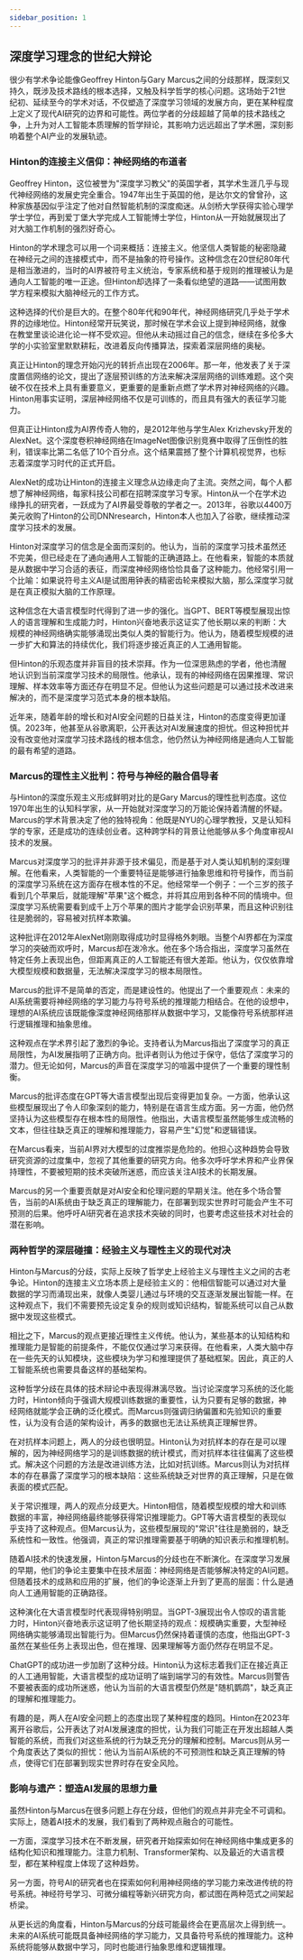 ```yaml
---
sidebar_position: 1
---
```


## 深度学习理念的世纪大辩论

很少有学术争论能像Geoffrey Hinton与Gary Marcus之间的分歧那样，既深刻又持久，既涉及技术路线的根本选择，又触及科学哲学的核心问题。这场始于21世纪初、延续至今的学术对话，不仅塑造了深度学习领域的发展方向，更在某种程度上定义了现代AI研究的边界和可能性。两位学者的分歧超越了简单的技术路线之争，上升为对人工智能本质理解的哲学辩论，其影响力远远超出了学术圈，深刻影响着整个AI产业的发展轨迹。

### Hinton的连接主义信仰：神经网络的布道者

Geoffrey Hinton，这位被誉为"深度学习教父"的英国学者，其学术生涯几乎与现代神经网络的发展史完全重合。1947年出生于英国的他，是达尔文的曾曾孙，这种家族基因似乎注定了他对自然智能机制的深度痴迷。从剑桥大学获得实验心理学学士学位，再到爱丁堡大学完成人工智能博士学位，Hinton从一开始就展现出了对大脑工作机制的强烈好奇心。

Hinton的学术理念可以用一个词来概括：连接主义。他坚信人类智能的秘密隐藏在神经元之间的连接模式中，而不是抽象的符号操作。这种信念在20世纪80年代是相当激进的，当时的AI界被符号主义统治，专家系统和基于规则的推理被认为是通向人工智能的唯一正途。但Hinton却选择了一条看似绝望的道路——试图用数学方程来模拟大脑神经元的工作方式。

这种选择的代价是巨大的。在整个80年代和90年代，神经网络研究几乎处于学术界的边缘地位。Hinton经常开玩笑说，那时候在学术会议上提到神经网络，就像在教堂里谈论进化论一样不受欢迎。但他从未动摇过自己的信念，继续在多伦多大学的小实验室里默默耕耘，改进着反向传播算法，探索着深层网络的奥秘。

真正让Hinton的理念开始闪光的转折点出现在2006年。那一年，他发表了关于深度置信网络的论文，提出了逐层预训练的方法来解决深层网络的训练难题。这个突破不仅在技术上具有重要意义，更重要的是重新点燃了学术界对神经网络的兴趣。Hinton用事实证明，深层神经网络不仅是可训练的，而且具有强大的表征学习能力。

但真正让Hinton成为AI界传奇人物的，是2012年他与学生Alex Krizhevsky开发的AlexNet。这个深度卷积神经网络在ImageNet图像识别竞赛中取得了压倒性的胜利，错误率比第二名低了10个百分点。这个结果震撼了整个计算机视觉界，也标志着深度学习时代的正式开启。

AlexNet的成功让Hinton的连接主义理念从边缘走向了主流。突然之间，每个人都想了解神经网络，每家科技公司都在招聘深度学习专家。Hinton从一个在学术边缘挣扎的研究者，一跃成为了AI界最受尊敬的学者之一。2013年，谷歌以4400万美元收购了Hinton的公司DNNresearch，Hinton本人也加入了谷歌，继续推动深度学习技术的发展。

Hinton对深度学习的信念是全面而深刻的。他认为，当前的深度学习技术虽然还不完美，但已经走在了通向通用人工智能的正确道路上。在他看来，智能的本质就是从数据中学习合适的表征，而深度神经网络恰恰具备了这种能力。他经常引用一个比喻：如果说符号主义AI是试图用钟表的精密齿轮来模拟大脑，那么深度学习就是在真正模拟大脑的工作原理。

这种信念在大语言模型时代得到了进一步的强化。当GPT、BERT等模型展现出惊人的语言理解和生成能力时，Hinton兴奋地表示这证实了他长期以来的判断：大规模的神经网络确实能够涌现出类似人类的智能行为。他认为，随着模型规模的进一步扩大和算法的持续优化，我们将逐步接近真正的人工通用智能。

但Hinton的乐观态度并非盲目的技术崇拜。作为一位深思熟虑的学者，他也清醒地认识到当前深度学习技术的局限性。他承认，现有的神经网络在因果推理、常识理解、样本效率等方面还存在明显不足。但他认为这些问题是可以通过技术改进来解决的，而不是深度学习范式本身的根本缺陷。

近年来，随着年龄的增长和对AI安全问题的日益关注，Hinton的态度变得更加谨慎。2023年，他甚至从谷歌离职，公开表达对AI发展速度的担忧。但这种担忧并没有改变他对深度学习技术路线的根本信念，他仍然认为神经网络是通向人工智能的最有希望的道路。

### Marcus的理性主义批判：符号与神经的融合倡导者

与Hinton的深度乐观主义形成鲜明对比的是Gary Marcus的理性批判态度。这位1970年出生的认知科学家，从一开始就对深度学习的万能论保持着清醒的怀疑。Marcus的学术背景决定了他的独特视角：他既是NYU的心理学教授，又是认知科学的专家，还是成功的连续创业者。这种跨学科的背景让他能够从多个角度审视AI技术的发展。

Marcus对深度学习的批评并非源于技术偏见，而是基于对人类认知机制的深刻理解。在他看来，人类智能的一个重要特征是能够进行抽象思维和符号操作，而当前的深度学习系统在这方面存在根本性的不足。他经常举一个例子：一个三岁的孩子看到几个苹果后，就能理解"苹果"这个概念，并将其应用到各种不同的情境中。但深度学习系统需要看到成千上万个苹果的图片才能学会识别苹果，而且这种识别往往是脆弱的，容易被对抗样本欺骗。

这种批评在2012年AlexNet刚刚取得成功时显得格外刺眼。当整个AI界都在为深度学习的突破而欢呼时，Marcus却在泼冷水。他在多个场合指出，深度学习虽然在特定任务上表现出色，但距离真正的人工智能还有很大差距。他认为，仅仅依靠增大模型规模和数据量，无法解决深度学习的根本局限性。

Marcus的批评不是简单的否定，而是建设性的。他提出了一个重要观点：未来的AI系统需要将神经网络的学习能力与符号系统的推理能力相结合。在他的设想中，理想的AI系统应该既能像深度神经网络那样从数据中学习，又能像符号系统那样进行逻辑推理和抽象思维。

这种观点在学术界引起了激烈的争论。支持者认为Marcus指出了深度学习的真正局限性，为AI发展指明了正确方向。批评者则认为他过于保守，低估了深度学习的潜力。但无论如何，Marcus的声音在深度学习的喧嚣中提供了一个重要的理性制衡。

Marcus的批评态度在GPT等大语言模型出现后变得更加复杂。一方面，他承认这些模型展现出了令人印象深刻的能力，特别是在语言生成方面。另一方面，他仍然坚持认为这些模型存在根本性的局限性。他指出，大语言模型虽然能够生成流畅的文本，但往往缺乏真正的理解和推理能力，容易产生"幻觉"和逻辑错误。

在Marcus看来，当前AI界对大模型的过度推崇是危险的。他担心这种趋势会导致研究资源的过度集中，忽视了其他重要的研究方向。他多次呼吁学术界和产业界保持理性，不要被短期的技术突破所迷惑，而应该关注AI技术的长期发展。

Marcus的另一个重要贡献是对AI安全和伦理问题的早期关注。他在多个场合警告，当前的AI系统由于缺乏真正的理解能力，在部署到现实世界时可能会产生不可预测的后果。他呼吁AI研究者在追求技术突破的同时，也要考虑这些技术对社会的潜在影响。

### 两种哲学的深层碰撞：经验主义与理性主义的现代对决

Hinton与Marcus的分歧，实际上反映了哲学史上经验主义与理性主义之间的古老争论。Hinton的连接主义立场本质上是经验主义的：他相信智能可以通过对大量数据的学习而涌现出来，就像人类婴儿通过与环境的交互逐渐发展出智能一样。在这种观点下，我们不需要预先设定复杂的规则或知识结构，智能系统可以自己从数据中发现这些模式。

相比之下，Marcus的观点更接近理性主义传统。他认为，某些基本的认知结构和推理能力是智能的前提条件，不能仅仅通过学习来获得。在他看来，人类大脑中存在一些先天的认知模块，这些模块为学习和推理提供了基础框架。因此，真正的人工智能系统也需要具备这样的基础架构。

这种哲学分歧在具体的技术辩论中表现得淋漓尽致。当讨论深度学习系统的泛化能力时，Hinton倾向于强调大规模训练数据的重要性，认为只要有足够的数据，神经网络就能学会正确的泛化模式。而Marcus则强调归纳偏置和先验知识的重要性，认为没有合适的架构设计，再多的数据也无法让系统真正理解世界。

在对抗样本问题上，两人的分歧也很明显。Hinton认为对抗样本的存在是可以理解的，因为神经网络学习的是训练数据的统计模式，而对抗样本往往偏离了这些模式。解决这个问题的方法是改进训练方法，比如对抗训练。Marcus则认为对抗样本的存在暴露了深度学习的根本缺陷：这些系统缺乏对世界的真正理解，只是在做表面的模式匹配。

关于常识推理，两人的观点分歧更大。Hinton相信，随着模型规模的增大和训练数据的丰富，神经网络最终能够获得常识推理能力。GPT等大语言模型的表现似乎支持了这种观点。但Marcus认为，这些模型展现的"常识"往往是脆弱的，缺乏系统性和一致性。他强调，真正的常识推理需要基于明确的知识表示和推理机制。

随着AI技术的快速发展，Hinton与Marcus的分歧也在不断演化。在深度学习发展的早期，他们的争论主要集中在技术层面：神经网络是否能够解决特定的AI问题。但随着技术的成熟和应用的扩展，他们的争论逐渐上升到了更高的层面：什么是通向人工通用智能的正确路径。

这种演化在大语言模型时代表现得特别明显。当GPT-3展现出令人惊叹的语言能力时，Hinton兴奋地表示这证明了他长期坚持的观点：规模确实重要，大型神经网络确实能够涌现出智能行为。但Marcus仍然保持着谨慎的态度，他指出GPT-3虽然在某些任务上表现出色，但在推理、因果理解等方面仍然存在明显不足。

ChatGPT的成功进一步加剧了这种分歧。Hinton认为这标志着我们正在接近真正的人工通用智能，大语言模型的成功证明了端到端学习的有效性。Marcus则警告不要被表面的成功所迷惑，他认为当前的大语言模型仍然是"随机鹦鹉"，缺乏真正的理解和推理能力。

有趣的是，两人在AI安全问题上的态度出现了某种程度的趋同。Hinton在2023年离开谷歌后，公开表达了对AI发展速度的担忧，认为我们可能正在开发出超越人类智能的系统，而我们对这些系统的行为缺乏充分的理解和控制。Marcus则从另一个角度表达了类似的担忧：他认为当前AI系统的不可预测性和缺乏真正理解的特点，使得它们在部署到现实世界时存在安全风险。

### 影响与遗产：塑造AI发展的思想力量

虽然Hinton与Marcus在很多问题上存在分歧，但他们的观点并非完全不可调和。实际上，随着AI技术的发展，我们看到了两种观点融合的可能性。

一方面，深度学习技术在不断发展，研究者开始探索如何在神经网络中集成更多的结构化知识和推理能力。注意力机制、Transformer架构、以及最近的大语言模型，都在某种程度上体现了这种趋势。

另一方面，符号AI的研究者也在探索如何利用神经网络的学习能力来改进传统的符号系统。神经符号学习、可微分编程等新兴研究方向，都试图在两种范式之间架起桥梁。

从更长远的角度看，Hinton与Marcus的分歧可能最终会在更高层次上得到统一。未来的AI系统可能既具备神经网络的学习能力，又具备符号系统的推理能力。这种系统将能够从数据中学习，同时也能进行抽象思维和逻辑推理。